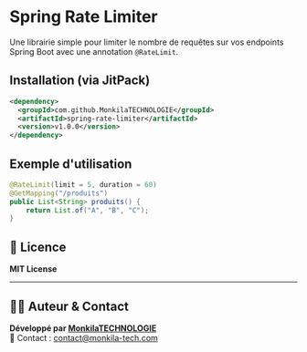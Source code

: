 # Spring Rate Limiter

Une librairie simple pour limiter le nombre de requêtes sur vos endpoints Spring Boot avec une annotation `@RateLimit`.

## Installation (via JitPack)

```xml
<dependency>
  <groupId>com.github.MonkilaTECHNOLOGIE</groupId>
  <artifactId>spring-rate-limiter</artifactId>
  <version>v1.0.0</version>
</dependency>
```

## Exemple d'utilisation
```java
@RateLimit(limit = 5, duration = 60)
@GetMapping("/produits")
public List<String> produits() {
    return List.of("A", "B", "C");
}
```

## 📄 Licence

**MIT License**

---

## 👨‍💻 Auteur & Contact

**Développé par [MonkilaTECHNOLOGIE](https://github.com/MonkilaTECHNOLOGIE)**  
📧 Contact : [contact@monkila-tech.com](mailto:contact@monkila-tech.com)